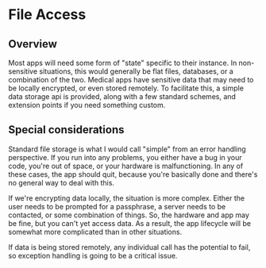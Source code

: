 # File Access

## Overview

Most apps will need some form of "state" specific to their instance.  In non-sensitive situations,
this would generally be flat files, databases, or a combination of the two.  Medical apps have
sensitive data that may need to be locally encrypted, or even stored remotely.  To facilitate this,
a simple data storage api is provided, along with a few standard schemes, and extension points if
you need something custom.

## Special considerations

Standard file storage is what I would call "simple" from an error handling perspective.  If you run
into any problems, you either have a bug in your code, you're out of space, or your hardware is
malfunctioning.  In any of these cases, the app should quit, because you're basically done and there's
no general way to deal with this.

If we're encrypting data locally, the situation is more complex.  Either the user needs to be prompted
for a passphrase, a server needs to be contacted, or some combination of things.  So, the hardware
and app may be fine, but you can't yet access data.  As a result, the app lifecycle will be somewhat
more complicated than in other situations.

If data is being stored remotely, any individual call has the potential to fail, so exception handling
is going to be a critical issue.

